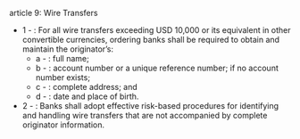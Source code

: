 article 9: Wire Transfers

<ul>
			<li>1 - : For all wire transfers exceeding USD 10,000 or its equivalent in other convertible currencies, ordering banks shall be required to obtain and maintain the originator’s:<ul>
						<li>a - : full name;<ul>
						</ul></li>						<li>b - : account number or a unique reference number; if no account number exists;<ul>
						</ul></li>						<li>c - : complete address; and <ul>
						</ul></li>						<li>d - : date and place of birth.<ul>
						</ul></li>			</ul></li>			<li>2 - : Banks shall adopt effective risk-based procedures for identifying and handling wire transfers that are not accompanied by complete originator information.<ul>
			</ul></li></ul>